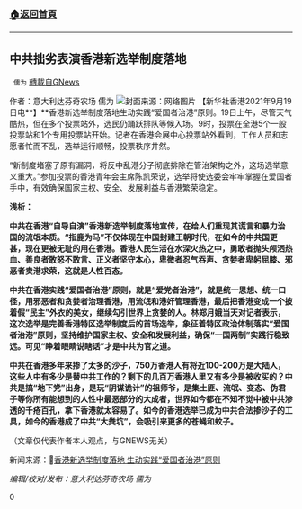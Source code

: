 ###  [:house:返回首頁](https://github.com/ourhimalayas/txt)
---


## 中共拙劣表演香港新选举制度落地
` 儒为` [轉載自GNews](https://gnews.org/zh-hans/1544018/)

作者：意大利达芬奇农场 儒为
![](https://assets.gnews.org/wp-content/uploads/2021/09/香港新选举.jpeg)封面来源：网络图片
【新华社香港2021年9月19日电**】**香港新选举制度落地生动实践“爱国者治港”原则。19日上午，尽管天气酷热，但在多个投票站外，选民仍踊跃排队等候入场。9时，投票在全港5个一般投票站和1个专用投票站开始。记者在香港会展中心投票站外看到，工作人员和志愿者忙而不乱，选举运行顺畅，投票秩序井然。

“新制度堵塞了原有漏洞，将反中乱港分子彻底排除在管治架构之外，这场选举意义重大。”参加投票的香港青年会主席陈凯荣说，选举将使选委会牢牢掌握在爱国者手中，有效确保国家主权、安全、发展利益与香港繁荣稳定。

**浅析：**

**中共在香港“自导自演”香港新选举制度落地宣传，在给人们重现其谎言和暴力治国的流氓本质。“指鹿为马”不仅体现在中国封建王朝时代，在如今的中共国更甚，现在更被无耻的用在香港。香港人民生活在水深火热之中，勇敢者抛头颅洒热血、善良者敢怒不敢言、正义者坚守本心，卑微者忍气吞声、贪婪者卑躬屈膝、邪恶者卖港求荣，这就是人性百态。**

**中共在香港实践“爱国者治港”原则，就是“爱党者治港”，就是统一思想、统一口径，用邪恶者和贪婪者治理香港，用流氓和港奸管理香港，最后把香港变成一个披着假“民主”外衣的美女，继续勾引世界上贪婪的人。林郑月娥当天对记者表示，这次选举是完善香港特区选举制度后的首场选举，象征着特区政治体制落实“爱国者治港”原则，坚持维护国家主权、安全和发展利益，确保“一国两制”实践行稳致远。可见“睁着眼睛说瞎话”才是中共为官之道。**

**中共在香港多年来掺了太多的沙子，750万香港人有将近100-200万是大陆人，这些人中有多少是替中共工作的？剩下的几百万香港人里又有多少是被收买的？中共是搞“地下党”出身，是玩“阴谋诡计”的祖师爷，是集土匪、流氓、变态、伪君子等你所有能想到的人性中最恶部分的大成者，世界如今都在不知不觉中被中共渗透的千疮百孔，拿下香港就太容易了。如今的香港选举已成为中共合法掺沙子的工具，如今的香港成了中共“大粪坑”，会吸引来更多的苍蝇和蚊子。**

（文章仅代表作者本人观点，与GNEWS无关）

新闻来源：🔗[香港新选举制度落地 生动实践“爱国者治港”原则](https://news.sina.com.cn/o/2021-09-20/doc-iktzqtyt7025574.shtml)

*编辑/校对/发布：意大利达芬奇农场 儒为*

0
